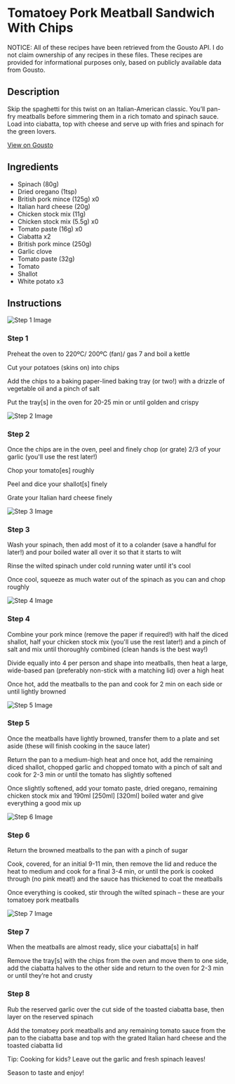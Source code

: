 # Tomatoey Pork Meatball Sandwich With Chips

NOTICE: All of these recipes have been retrieved from the Gousto API. I do not claim ownership of any recipes in these files. These recipes are provided for informational purposes only, based on publicly available data from Gousto.

## Description

Skip the spaghetti for this twist on an Italian-American classic. You’ll pan-fry meatballs before simmering them in a rich tomato and spinach sauce. Load into ciabatta, top with cheese and serve up with fries and spinach for the green lovers.

[View on Gousto](https://www.gousto.co.uk/recipes/cookbook/tomatoey-pork-meatball-sandwich-with-chips)

## Ingredients

- Spinach (80g)
- Dried oregano (1tsp)
- British pork mince (125g) x0
- Italian hard cheese (20g)
- Chicken stock mix (11g)
- Chicken stock mix (5.5g) x0
- Tomato paste (16g) x0
- Ciabatta x2
- British pork mince (250g)
- Garlic clove
- Tomato paste (32g)
- Tomato
- Shallot
- White potato x3

## Instructions

![Step 1 Image](https://production-media.gousto.co.uk/cms/recipe-step-image/Step-1-1688729676596-x200.jpg)

### Step 1

Preheat the oven to 220ºC/ 200ºC (fan)/ gas 7 and boil a kettle

Cut your potatoes (skins on) into chips

Add the chips to a baking paper-lined baking tray (or two!) with a drizzle of vegetable oil and a pinch of salt

Put the tray[s] in the oven for 20-25 min or until golden and crispy

![Step 2 Image](https://production-media.gousto.co.uk/cms/recipe-step-image/Step-2-1688729680637-x200.jpg)

### Step 2

Once the chips are in the oven, peel and finely chop (or grate) 2/3 of your garlic (you'll use the rest later!)

Chop your tomato[es] roughly

Peel and dice your shallot[s] finely

Grate your Italian hard cheese finely

![Step 3 Image](https://production-media.gousto.co.uk/cms/recipe-step-image/Step-3-1688729685912-x200.jpg)

### Step 3

Wash your spinach, then add most of it to a colander (save a handful for later!) and pour boiled water all over it so that it starts to wilt

Rinse the wilted spinach under cold running water until it's cool

Once cool, squeeze as much water out of the spinach as you can and chop roughly

![Step 4 Image](https://production-media.gousto.co.uk/cms/recipe-step-image/Step-4-1688729690098-x200.jpg)

### Step 4

Combine your pork mince (remove the paper if required!) with half the diced shallot, half your chicken stock mix (you'll use the rest later!) and a pinch of salt and mix until thoroughly combined (clean hands is the best way!)

Divide equally into 4 per person and shape into meatballs, then heat a large, wide-based pan (preferably non-stick with a matching lid) over a high heat

Once hot, add the meatballs to the pan and cook for 2 min on each side or until lightly browned

![Step 5 Image](https://production-media.gousto.co.uk/cms/recipe-step-image/Step-5-1688729695736-x200.jpg)

### Step 5

Once the meatballs have lightly browned, transfer them to a plate and set aside (these will finish cooking in the sauce later)

Return the pan to a medium-high heat and once hot, add the remaining diced shallot, chopped garlic and chopped tomato with a pinch of salt and cook for 2-3 min or until the tomato has slightly softened

Once slightly softened, add your tomato paste, dried oregano, remaining chicken stock mix and 190ml <span class="text-purple">[250ml] </span><span class="text-danger">[320ml] </span>boiled water and give everything a good mix up

![Step 6 Image](https://production-media.gousto.co.uk/cms/recipe-step-image/Step-6-1688729699702-x200.jpg)

### Step 6

Return the browned meatballs to the pan with a pinch of sugar

Cook, covered, for an initial 9-11 min, then remove the lid and reduce the heat to medium and cook for a final 3-4 min, or until the pork is cooked through (no pink meat!) and the sauce has thickened to coat the meatballs

Once everything is cooked, stir through the wilted spinach – these are your tomatoey pork meatballs

![Step 7 Image](https://production-media.gousto.co.uk/cms/recipe-step-image/Step-7-1688729703389-x200.jpg)

### Step 7

When the meatballs are almost ready, slice your ciabatta[s] in half

Remove the tray[s] with the chips from the oven and move them to one side, add the ciabatta halves to the other side and return to the oven for 2-3 min or until they’re hot and crusty

### Step 8

Rub the reserved garlic over the cut side of the toasted ciabatta base, then layer on the reserved spinach

Add the tomatoey pork meatballs and any remaining tomato sauce from the pan to the ciabatta base and top with the grated Italian hard cheese and the toasted ciabatta lid

<span class="text-danger">Tip: Cooking for kids? Leave out the garlic and fresh spinach leaves!</span>

Season to taste and enjoy!

